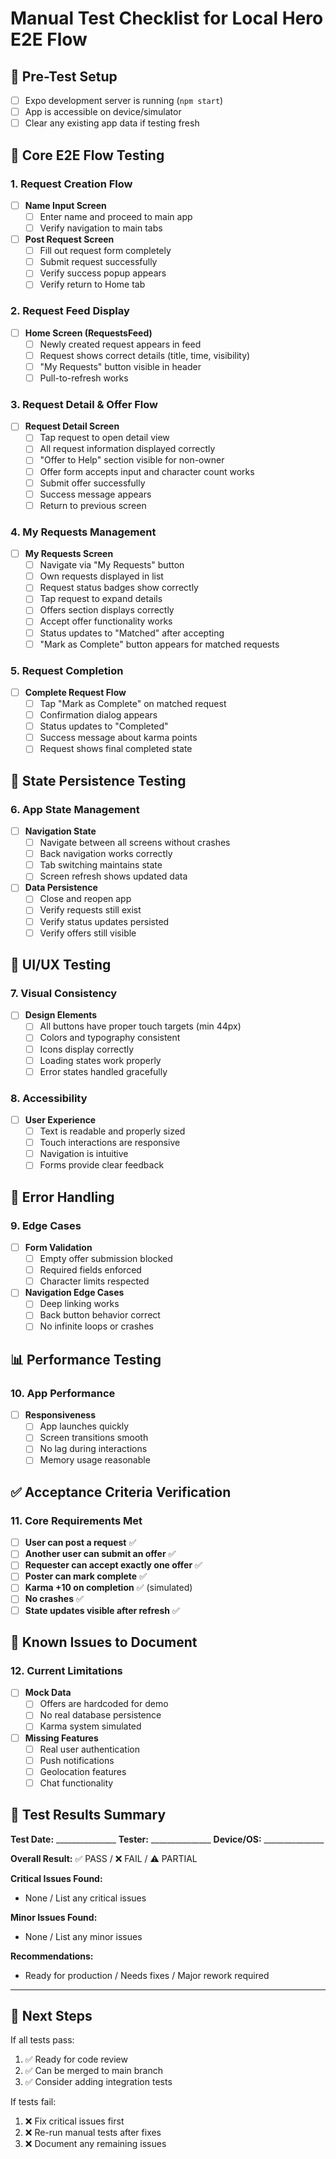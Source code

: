 # Manual Test Checklist for Local Hero E2E Flow

## 🧪 Pre-Test Setup
- [ ] Expo development server is running (`npm start`)
- [ ] App is accessible on device/simulator
- [ ] Clear any existing app data if testing fresh

## 📱 Core E2E Flow Testing

### 1. Request Creation Flow
- [ ] **Name Input Screen**
  - [ ] Enter name and proceed to main app
  - [ ] Verify navigation to main tabs

- [ ] **Post Request Screen**
  - [ ] Fill out request form completely
  - [ ] Submit request successfully
  - [ ] Verify success popup appears
  - [ ] Verify return to Home tab

### 2. Request Feed Display
- [ ] **Home Screen (RequestsFeed)**
  - [ ] Newly created request appears in feed
  - [ ] Request shows correct details (title, time, visibility)
  - [ ] "My Requests" button visible in header
  - [ ] Pull-to-refresh works

### 3. Request Detail & Offer Flow
- [ ] **Request Detail Screen**
  - [ ] Tap request to open detail view
  - [ ] All request information displayed correctly
  - [ ] "Offer to Help" section visible for non-owner
  - [ ] Offer form accepts input and character count works
  - [ ] Submit offer successfully
  - [ ] Success message appears
  - [ ] Return to previous screen

### 4. My Requests Management
- [ ] **My Requests Screen**
  - [ ] Navigate via "My Requests" button
  - [ ] Own requests displayed in list
  - [ ] Request status badges show correctly
  - [ ] Tap request to expand details
  - [ ] Offers section displays correctly
  - [ ] Accept offer functionality works
  - [ ] Status updates to "Matched" after accepting
  - [ ] "Mark as Complete" button appears for matched requests

### 5. Request Completion
- [ ] **Complete Request Flow**
  - [ ] Tap "Mark as Complete" on matched request
  - [ ] Confirmation dialog appears
  - [ ] Status updates to "Completed"
  - [ ] Success message about karma points
  - [ ] Request shows final completed state

## 🔄 State Persistence Testing

### 6. App State Management
- [ ] **Navigation State**
  - [ ] Navigate between all screens without crashes
  - [ ] Back navigation works correctly
  - [ ] Tab switching maintains state
  - [ ] Screen refresh shows updated data

- [ ] **Data Persistence**
  - [ ] Close and reopen app
  - [ ] Verify requests still exist
  - [ ] Verify status updates persisted
  - [ ] Verify offers still visible

## 🎨 UI/UX Testing

### 7. Visual Consistency
- [ ] **Design Elements**
  - [ ] All buttons have proper touch targets (min 44px)
  - [ ] Colors and typography consistent
  - [ ] Icons display correctly
  - [ ] Loading states work properly
  - [ ] Error states handled gracefully

### 8. Accessibility
- [ ] **User Experience**
  - [ ] Text is readable and properly sized
  - [ ] Touch interactions are responsive
  - [ ] Navigation is intuitive
  - [ ] Forms provide clear feedback

## 🐛 Error Handling

### 9. Edge Cases
- [ ] **Form Validation**
  - [ ] Empty offer submission blocked
  - [ ] Required fields enforced
  - [ ] Character limits respected

- [ ] **Navigation Edge Cases**
  - [ ] Deep linking works
  - [ ] Back button behavior correct
  - [ ] No infinite loops or crashes

## 📊 Performance Testing

### 10. App Performance
- [ ] **Responsiveness**
  - [ ] App launches quickly
  - [ ] Screen transitions smooth
  - [ ] No lag during interactions
  - [ ] Memory usage reasonable

## ✅ Acceptance Criteria Verification

### 11. Core Requirements Met
- [ ] **User can post a request** ✅
- [ ] **Another user can submit an offer** ✅
- [ ] **Requester can accept exactly one offer** ✅
- [ ] **Poster can mark complete** ✅
- [ ] **Karma +10 on completion** ✅ (simulated)
- [ ] **No crashes** ✅
- [ ] **State updates visible after refresh** ✅

## 🚨 Known Issues to Document

### 12. Current Limitations
- [ ] **Mock Data**
  - [ ] Offers are hardcoded for demo
  - [ ] No real database persistence
  - [ ] Karma system simulated

- [ ] **Missing Features**
  - [ ] Real user authentication
  - [ ] Push notifications
  - [ ] Geolocation features
  - [ ] Chat functionality

## 📝 Test Results Summary

**Test Date:** _______________
**Tester:** _______________
**Device/OS:** _______________

**Overall Result:** ✅ PASS / ❌ FAIL / ⚠️ PARTIAL

**Critical Issues Found:**
- None / List any critical issues

**Minor Issues Found:**
- None / List any minor issues

**Recommendations:**
- Ready for production / Needs fixes / Major rework required

---

## 🎯 Next Steps

If all tests pass:
1. ✅ Ready for code review
2. ✅ Can be merged to main branch
3. ✅ Consider adding integration tests

If tests fail:
1. ❌ Fix critical issues first
2. ❌ Re-run manual tests after fixes
3. ❌ Document any remaining issues
